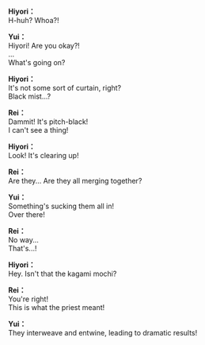 # 

  
**Hiyori：**  
H-huh? Whoa?!  
  
**Yui：**  
Hiyori! Are you okay?!  
...  
What's going on?  
  
**Hiyori：**  
It's not some sort of curtain, right?  
Black mist...?  
  
**Rei：**  
Dammit! It's pitch-black!  
I can't see a thing!  
  
**Hiyori：**  
Look! It's clearing up!  
  
**Rei：**  
Are they... Are they all merging together?  
  
**Yui：**  
Something's sucking them all in!  
Over there!  
  
**Rei：**  
No way...  
That's...!  
  
**Hiyori：**  
Hey. Isn't that the kagami mochi?  
  
**Rei：**  
You're right!  
This is what the priest meant!  
  
**Yui：**  
They interweave and entwine, leading to dramatic results!  

